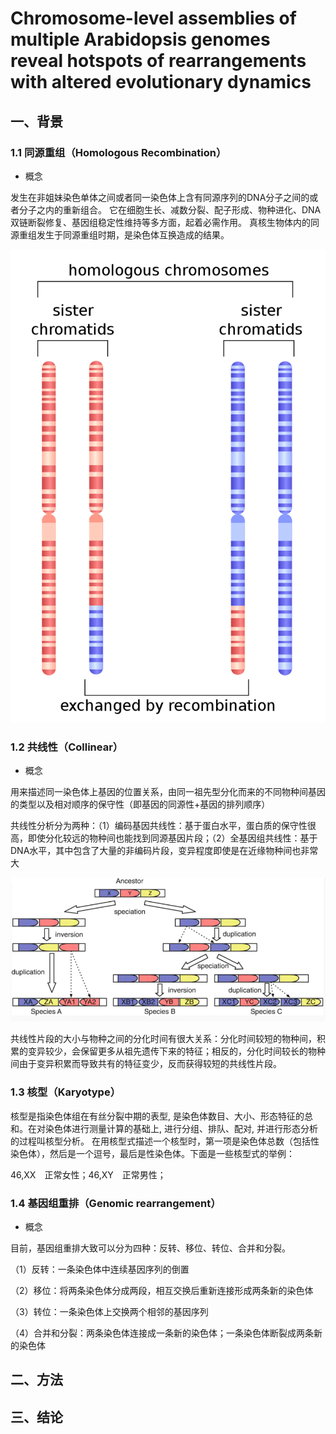 # Chromosome-level assemblies of multiple Arabidopsis genomes reveal hotspots of rearrangements with altered evolutionary dynamics
## 一、背景
### 1.1 同源重组（Homologous Recombination）
+ 概念

发生在非姐妹染色单体之间或者同一染色体上含有同源序列的DNA分子之间的或者分子之内的重新组合。
它在细胞生长、减数分裂、配子形成、物种进化、DNA双链断裂修复、基因组稳定性维持等多方面，起着必需作用。
真核生物体内的同源重组发生于同源重组时期，是染色体互换造成的结果。

![](./Fig/recombination.png)

### 1.2 共线性（Collinear）
+ 概念

用来描述同一染色体上基因的位置关系，由同一祖先型分化而来的不同物种间基因的类型以及相对顺序的保守性（即基因的同源性+基因的排列顺序）

共线性分析分为两种：（1）编码基因共线性：基于蛋白水平，蛋白质的保守性很高，即使分化较远的物种间也能找到同源基因片段；（2）全基因组共线性：基于DNA水平，其中包含了大量的非编码片段，变异程度即使是在近缘物种间也非常大

![](./Fig/collinear.jpg)

共线性片段的大小与物种之间的分化时间有很大关系：分化时间较短的物种间，积累的变异较少，会保留更多从祖先遗传下来的特征；相反的，分化时间较长的物种间由于变异积累而导致共有的特征变少，反而获得较短的共线性片段。

### 1.3 核型（Karyotype）
核型是指染色体组在有丝分裂中期的表型, 是染色体数目、大小、形态特征的总和。在对染色体进行测量计算的基础上, 进行分组、排队、配对, 并进行形态分析的过程叫核型分析。 在用核型式描述一个核型时，第一项是染色体总数（包括性染色体），然后是一个逗号，最后是性染色体。下面是一些核型式的举例：

46,XX　正常女性；46,XY　正常男性；

### 1.4 基因组重排（Genomic rearrangement）
+ 概念

目前，基因组重排大致可以分为四种：反转、移位、转位、合并和分裂。

（1）反转：一条染色体中连续基因序列的倒置

（2）移位：将两条染色体分成两段，相互交换后重新连接形成两条新的染色体

（3）转位：一条染色体上交换两个相邻的基因序列

（4）合并和分裂：两条染色体连接成一条新的染色体；一条染色体断裂成两条新的染色体





## 二、方法



## 三、结论
